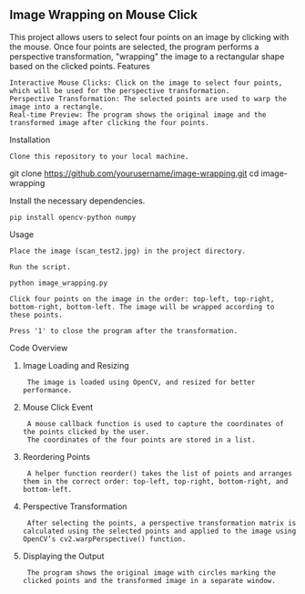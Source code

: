 ## Image Wrapping on Mouse Click

This project allows users to select four points on an image by clicking with the mouse. Once four points are selected, the program performs a perspective transformation, "wrapping" the image to a rectangular shape based on the clicked points.
Features

    Interactive Mouse Clicks: Click on the image to select four points, which will be used for the perspective transformation.
    Perspective Transformation: The selected points are used to warp the image into a rectangle.
    Real-time Preview: The program shows the original image and the transformed image after clicking the four points.

Installation

    Clone this repository to your local machine.

git clone https://github.com/yourusername/image-wrapping.git
cd image-wrapping

Install the necessary dependencies.

    pip install opencv-python numpy

Usage

    Place the image (scan_test2.jpg) in the project directory.

    Run the script.

    python image_wrapping.py

    Click four points on the image in the order: top-left, top-right, bottom-right, bottom-left. The image will be wrapped according to these points.

    Press '1' to close the program after the transformation.

Code Overview
1. Image Loading and Resizing

        The image is loaded using OpenCV, and resized for better performance.
2. Mouse Click Event

        A mouse callback function is used to capture the coordinates of the points clicked by the user.
        The coordinates of the four points are stored in a list.

3. Reordering Points

        A helper function reorder() takes the list of points and arranges them in the correct order: top-left, top-right, bottom-right, and bottom-left.

4. Perspective Transformation

        After selecting the points, a perspective transformation matrix is calculated using the selected points and applied to the image using OpenCV’s cv2.warpPerspective() function.

5. Displaying the Output

        The program shows the original image with circles marking the clicked points and the transformed image in a separate window.
